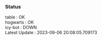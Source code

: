### Status


table : OK  
hogwarts : OK  
icy-bot : DOWN  
Latest Update : 2023-09-06 20:08:05.709173
